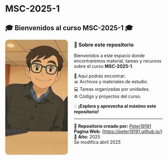 # MSC-2025-1  

## 🎓 Bienvenidos al curso **MSC-2025-1** 🎓  

<div align="left">
  <img src="https://raw.githubusercontent.com/Peter19191/MSC-2025-1/main/471be748-ca46-4d68-9cbf-d7cc1a369c3e.jfif" width="200" style="border-radius: 10px; margin-right: 20px;" align="left">
</div>  

### 🔬 Sobre este repositorio  
Bienvenidos a este espacio donde encontraremos material, tareas y recursos sobre el curso **MSC-2025-1**.  

📌 Aquí podrás encontrar:  
📊 Archivos y materiales de estudio.  
💻 Tareas organizadas por unidades.  
⚙️ Código y proyectos del curso.  

💡 **¡Explora y aprovecha al máximo este repositorio!**  

---

🔗 **Repositorio creado por:** [Peter19191](https://github.com/Peter19191)  
**Pagina Web:** (https://peter19191.github.io/) 
📅 **Año:** 2025  
Se modifica abril 2025

